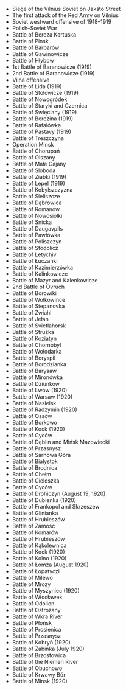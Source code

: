 - Siege of the Vilnius Soviet on Jakšto Street
- The first attack of the Red Army on Vilnius
- Soviet westward offensive of 1918–1919
- Polish–Soviet War
- Battle of Bereza Kartuska
- Battle of Pinsk
- Battle of Barbarów
- Battle of Gawinowicze
- Battle of Hłybow
- 1st Battle of Baranowicze (1919)
- 2nd Battle of Baranowicze (1919)
- Vilna offensive
- Battle of Lida (1919)
- Battle of Stołowicze (1919)
- Battle of Nowogródek
- Battle of Staryki and Czernica
- Battle of Święciany (1919)
- Battle of Berezina (1919)
- Battle of Rafałówka
- Battle of Pastavy (1919)
- Battle of Treszczyna
- Operation Minsk
- Battle of Chorupań
- Battle of Olszany
- Battle of Małe Gajany
- Battle of Sloboda
- Battle of Ziabki (1919)
- Battle of Lepel (1919)
- Battle of Kobylszczyzna
- Battle of Sieliszcze
- Battle of Dąbrowica
- Battle of Romanów
- Battle of Nowosiółki
- Battle of Śnicka
- Battle of Daugavpils
- Battle of Pawłówka
- Battle of Poliszczyn
- Battle of Stodolicz
- Battle of Letychiv
- Battle of Łuczanki
- Battle of Kazimierzówka
- Battle of Kalinkowicze
- Battle of Mazyr and Kalenkowicze
- 2nd Battle of Ovruch
- Battle of Borowiki
- Battle of Wołkowińce
- Battle of Stepanovka
- Battle of Zwiahl
- Battle of Jełan
- Battle of Svietlahorsk
- Battle of Strużka
- Battle of Koziatyn
- Battle of Chornobyl
- Battle of Wołodarka
- Battle of Boryspil
- Battle of Borodzianka
- Battle of Barysaw
- Battle of Mironówka
- Battle of Dziunków
- Battle of Lwów (1920)
- Battle of Warsaw (1920)
- Battle of Nasielsk
- Battle of Radzymin (1920)
- Battle of Ossów
- Battle of Borkowo
- Battle of Kock (1920)
- Battle of Cyców
- Battle of Dęblin and Mińsk Mazowiecki
- Battle of Przasnysz
- Battle of Sarnowa Góra
- Battle of Białystok
- Battle of Brodnica
- Battle of Chełm
- Battle of Cieloszka
- Battle of Cyców
- Battle of Drohiczyn (August 19, 1920)
- Battle of Dubienka (1920)
- Battle of Frankopol and Skrzeszew
- Battle of Glinianka
- Battle of Hrubieszów
- Battle of Zamość
- Battle of Komarów
- Battle of Hrubieszów
- Battle of Kąkolewnica
- Battle of Kock (1920)
- Battle of Kolno (1920)
- Battle of Łomża (August 1920)
- Battle of Łopatyczi
- Battle of Milewo
- Battle of Mrozy
- Battle of Myszyniec (1920)
- Battle of Włocławek
- Battle of Odolion
- Battle of Ostrożany
- Battle of Wkra River
- Battle of Płońsk
- Battle of Prosienica
- Battle of Przasnysz
- Battle of Kobryń (1920)
- Battle of Żabinka (July 1920)
- Battle of Brzostowica
- Battle of the Niemen River
- Battle of Obuchowo
- Battle of Krwawy Bór
- Battle of Minsk (1920)
